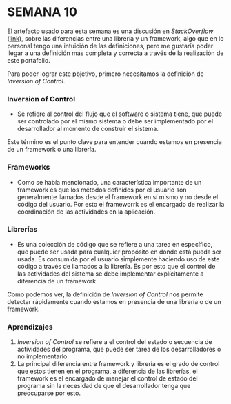 ﻿# SEMANA 10

El artefacto usado para esta semana es una discusión en *StackOverflow* ([link]), sobre las diferencias entre una librería y un framework, algo que en lo personal tengo una intuición de las definiciones, pero me gustaría poder llegar a una definición más completa y correcta a través de la realización de este portafolio.

Para poder lograr este pbjetivo, primero necesitamos la definición de *Inversion of Control*.

### Inversion of Control

- Se refiere al control del flujo que el software o sistema tiene, que puede ser controlado por el mismo sistema o debe ser implementado por el desarrollador al momento de construir el sistema.

Este término es el punto clave para entender cuando estamos en presencia de un framework o una librería.

### Frameworks

- Como se había mencionado, una característica importante de un framework es que los métodos definidos por el usuario son generalmente llamados desde el framework en sí mismo y no desde el código del usuario. Por esto el frameworrk es el encargado de realizar la coordinación de las actividades en la aplicación.

### Librerías
- Es una colección de código que se refiere a una tarea en específico, que puede ser usada para cualquier propósito en donde está pueda ser usada. Es consumida por el usuario simplemente haciendo uso de este código a través de llamados a la librería. Es por esto que el control de las actividades del sistema se debe implementar explícitamente a diferencia de un framework.

Como podemos ver, la definición de *Inversion of Control* nos permite detectar rápidamente cuando estamos en presencia de una librería o de un framework.

### Aprendizajes

1. *Inversion of Control* se refiere a el control del estado o secuencia de actividades del programa, que puede ser tarea de los desarrolladores o no implementarlo.
2. La principal diferencia entre framework y librería es el grado de control que estos tienen en el programa, a diferencia de las librerías, el framework es el encargado de manejar el control de estado del programa sin la necesidad de que el desarrollador tenga que preocuparse por esto.

[//]: #
[link]: https://stackoverflow.com/questions/3057526/framework-vs-toolkit-vs-library